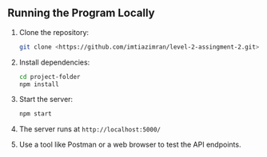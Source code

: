 ## Running the Program Locally

1. Clone the repository:

    ```bash
    git clone <https://github.com/imtiazimran/level-2-assingment-2.git>
    ```

2. Install dependencies:

    ```bash
    cd project-folder
    npm install
    ```

3. Start the server:

    ```bash
    npm start
    ```

4. The server runs at `http://localhost:5000/`

5. Use a tool like Postman or a web browser to test the API endpoints.